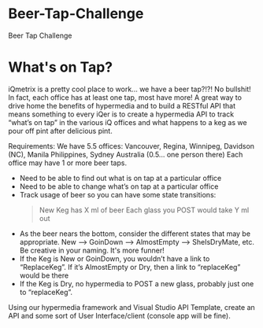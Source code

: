 # Beer-Tap-Challenge
Beer Tap Challenge

# What's on Tap?
iQmetrix is a pretty cool place to work... we have a beer tap?!?!  No bullshit!  In fact, each office has at least one tap, most have more!  A great way to drive home the benefits of hypermedia and to build a RESTful API that means something to every iQer is to create a hypermedia API to track “what’s on tap” in the various iQ offices and what happens to a keg as we pour off pint after delicious pint.

Requirements:
We have 5.5 offices: Vancouver, Regina, Winnipeg, Davidson (NC), Manila Philippines, Sydney Australia (0.5... one person there)
Each office may have 1 or more beer taps.

* Need to be able to find out what is on tap at a particular office
* Need to be able to change what’s on tap at a particular office
* Track usage of beer so you can have some state transitions:
  > New Keg has X ml of beer
  > Each glass you POST would take Y ml out
* As the beer nears the bottom, consider the different states that may be appropriate.  New --> GoinDown --> AlmostEmpty --> SheIsDryMate, etc.  Be creative in your naming.  It's more funner!
* If the Keg is New or GoinDown, you wouldn’t have a link to “ReplaceKeg”.  If it’s AlmostEmpty or Dry, then a link to “replaceKeg” would be there
* If the Keg is Dry, no hypermedia to POST a new glass, probably just one to “replaceKeg”.

Using our hypermedia framework and Visual Studio API Template, create an API and some sort of User Interface/client (console app will be fine).
